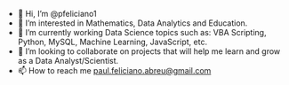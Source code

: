 - 👋 Hi, I’m @pfeliciano1
- 👀 I’m interested in Mathematics, Data Analytics and Education.
- 🌱 I’m currently working Data Science topics such as: VBA Scripting, Python, MySQL, Machine Learning, JavaScript, etc.
- 💞️ I’m looking to collaborate on projects that will help me learn and grow as a Data Analyst/Scientist.
- 📫 How to reach me paul.feliciano.abreu@gmail.com

<!---
pfeliciano1/pfeliciano1 is a ✨ special ✨ repository because its `README.md` (this file) appears on your GitHub profile.
You can click the Preview link to take a look at your changes.
--->

